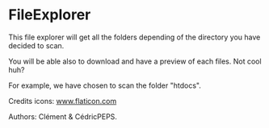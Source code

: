# FileExplorer

This file explorer will get all the folders depending of the directory you have decided to scan.

You will be able also to download and have a preview of each files. Not cool huh?

For example, we have chosen to scan the folder "htdocs".

Credits icons: www.flaticon.com

Authors: Clément & CédricPEPS.
